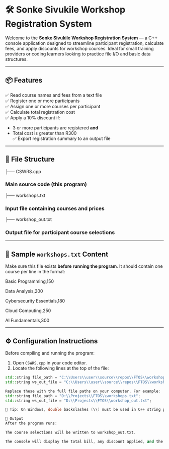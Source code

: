 # 🛠️ Sonke Sivukile Workshop Registration System

Welcome to the **Sonke Sivukile Workshop Registration System** — a C++ console application designed to streamline participant registration, calculate fees, and apply discounts for workshop courses. Ideal for small training providers or coding learners looking to practice file I/O and basic data structures.

---

## 📦 Features

✅ Read course names and fees from a text file  
✅ Register one or more participants  
✅ Assign one or more courses per participant  
✅ Calculate total registration cost  
✅ Apply a 10% discount if:
- 3 or more participants are registered **and**
- Total cost is greater than R300  
✅ Export registration summary to an output file

---

## 📁 File Structure

├── CSWRS.cpp 

### Main source code (this program)

├── workshops.txt 
### Input file containing courses and prices

├── workshop_out.txt 
### Output file for participant course selections


---

## 🧾 Sample `workshops.txt` Content

Make sure this file exists **before running the program**. It should contain one course per line in the format:

Basic Programming,150

Data Analysis,200

Cybersecurity Essentials,180

Cloud Computing,250

AI Fundamentals,300

---

## ⚙️ Configuration Instructions

Before compiling and running the program:

1. Open `CSWRS.cpp` in your code editor.
2. Locate the following lines at the top of the file:

```cpp
std::string file_path = "C:\\Users\\user\\source\\repos\\FTOS\\workshops.txt";
std::string ws_out_file = "C:\\Users\\user\\source\\repos\\FTOS\\workshop_out.txt";

Replace these with the full file paths on your computer. For example:
std::string file_path = "D:\\Projects\\FTOS\\workshops.txt";
std::string ws_out_file = "D:\\Projects\\FTOS\\workshop_out.txt";

📝 Tip: On Windows, double backslashes (\\) must be used in C++ string paths.

🧾 Output
After the program runs:

The course selections will be written to workshop_out.txt.

The console will display the total bill, any discount applied, and the final amount.

